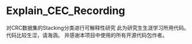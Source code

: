 # Explain_CEC_Recording

对CRC数据集的Stacking分类进行可解释性研究
此为研究生生涯学习所用代码。
代码比较生涩，请海涵。
并感谢本项目中使用的所有开源代码包作者。
